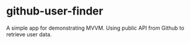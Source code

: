 # github-user-finder
A simple app for demonstrating MVVM. Using public API from Github to retrieve user data.
